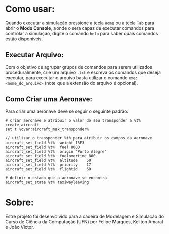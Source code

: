 # Como usar:

Quando executar a simulação pressione a tecla `Home` ou a tecla `Tab` para abrir o **Modo Console**, aonde o sera capaz de executar comandos para controlar a simulação, digite o comando `help` para saber quais comandos estão disponíveis.

## Executar Arquivo:

Com o objetivo de agrupar grupos de comandos para serem utilizados proceduralmente, crie um arquivo `.txt` e escreva os comandos que deseja executar, para executar o arquivo basta utilizar o comando `exec <nome_do_arquivo>` (note que a extensão do arquivo é opcional).

## Como Criar uma Aeronave:

Para criar uma aeronave deve se seguir o seguinte padrão:

```
# criar aeronave e atribuir o valor do seu transponder a %t%
create_aircraft
set t %cvar:aircraft_max_transponder%

// utilizar o transponder %t% para atribuir os campos da aeronave
aircraft_set_field %t% 	weight 13E3
aircraft_set_field %t% 	fuel 8000
aircraft_set_field %t% 	origin "Porto Alegre"
aircraft_set_field %t% 	fuelovertime 800
aircraft_set_field %t% 	altitude 	50
aircraft_set_field %t% 	priority 	17
aircraft_set_field %t% 	flightid 	60

# definir o estado que a aeronave se encontra
aircraft_set_state %t% taxiwayleaving
```

# Sobre:

Estre projeto foi desenvolvido para a cadeira de Modelagem e Simulação do Curso de Ciência da Computação (UFN) por Felipe Marques, Keliton Amaral e João Victor.
